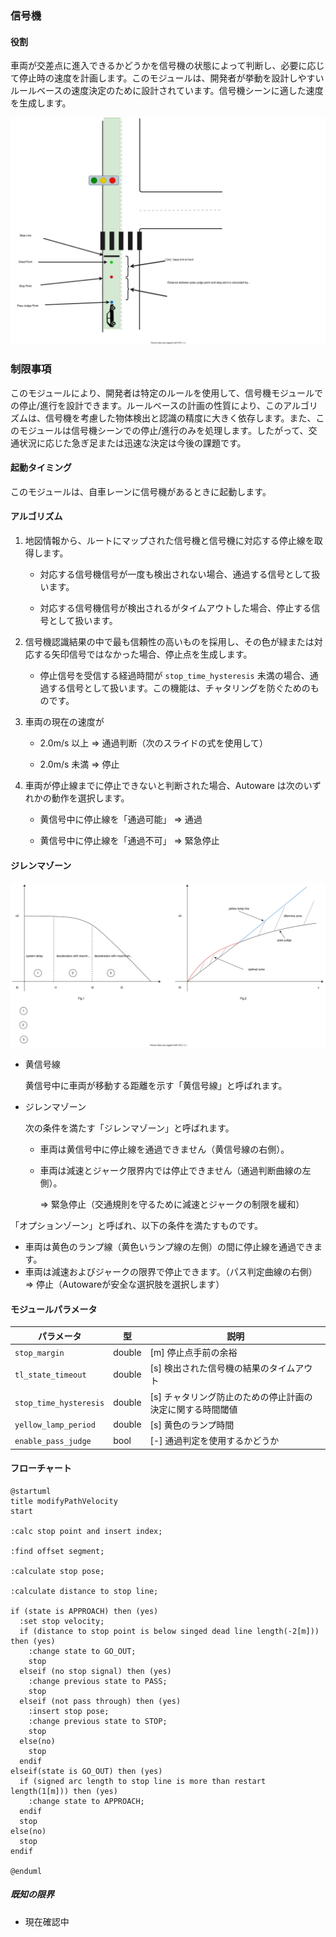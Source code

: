 ### 信号機

#### 役割

車両が交差点に進入できるかどうかを信号機の状態によって判断し、必要に応じて停止時の速度を計画します。このモジュールは、開発者が挙動を設計しやすいルールベースの速度決定のために設計されています。信号機シーンに適した速度を生成します。

![brief](./docs/traffic_light.svg)

### 制限事項

このモジュールにより、開発者は特定のルールを使用して、信号機モジュールでの停止/進行を設計できます。ルールベースの計画の性質により、このアルゴリズムは、信号機を考慮した物体検出と認識の精度に大きく依存します。また、このモジュールは信号機シーンでの停止/進行のみを処理します。したがって、交通状況に応じた急ぎ足または迅速な決定は今後の課題です。

#### 起動タイミング

このモジュールは、自車レーンに信号機があるときに起動します。

#### アルゴリズム

1. 地図情報から、ルートにマップされた信号機と信号機に対応する停止線を取得します。

   - 対応する信号機信号が一度も検出されない場合、通過する信号として扱います。

   - 対応する信号機信号が検出されるがタイムアウトした場合、停止する信号として扱います。

2. 信号機認識結果の中で最も信頼性の高いものを採用し、その色が緑または対応する矢印信号ではなかった場合、停止点を生成します。

   - 停止信号を受信する経過時間が `stop_time_hysteresis` 未満の場合、通過する信号として扱います。この機能は、チャタリングを防ぐためのものです。

3. 車両の現在の速度が

   - 2.0m/s 以上 ⇒ 通過判断（次のスライドの式を使用して）

   - 2.0m/s 未満 ⇒ 停止

4. 車両が停止線までに停止できないと判断された場合、Autoware は次のいずれかの動作を選択します。

   - 黄信号中に停止線を「通過可能」 => 通過

   - 黄信号中に停止線を「通過不可」 => 緊急停止

#### ジレンマゾーン

![brief](./docs/traffic_light_dilemma.svg)

- 黄信号線

  黄信号中に車両が移動する距離を示す「黄信号線」と呼ばれます。

- ジレンマゾーン

  次の条件を満たす「ジレンマゾーン」と呼ばれます。

  - 車両は黄信号中に停止線を通過できません（黄信号線の右側）。

  - 車両は減速とジャーク限界内では停止できません（通過判断曲線の左側）。

    ⇒ 緊急停止（交通規則を守るために減速とジャークの制限を緩和）

「オプションゾーン」と呼ばれ、以下の条件を満たすものです。

- 車両は黄色のランプ線（黄色いランプ線の左側）の間に停止線を通過できます。
- 車両は減速およびジャークの限界で停止できます。（パス判定曲線の右側） ⇒ 停止（Autowareが安全な選択肢を選択します）

#### モジュールパラメータ

| パラメータ             | 型     | 説明                                                       |
| ---------------------- | ------ | ---------------------------------------------------------- |
| `stop_margin`          | double | [m] 停止点手前の余裕                                       |
| `tl_state_timeout`     | double | [s] 検出された信号機の結果のタイムアウト                   |
| `stop_time_hysteresis` | double | [s] チャタリング防止のための停止計画の決定に関する時間閾値 |
| `yellow_lamp_period`   | double | [s] 黄色のランプ時間                                       |
| `enable_pass_judge`    | bool   | [-] 通過判定を使用するかどうか                             |

#### フローチャート

```plantuml
@startuml
title modifyPathVelocity
start

:calc stop point and insert index;

:find offset segment;

:calculate stop pose;

:calculate distance to stop line;

if (state is APPROACH) then (yes)
  :set stop velocity;
  if (distance to stop point is below singed dead line length(-2[m])) then (yes)
    :change state to GO_OUT;
    stop
  elseif (no stop signal) then (yes)
    :change previous state to PASS;
    stop
  elseif (not pass through) then (yes)
    :insert stop pose;
    :change previous state to STOP;
    stop
  else(no)
    stop
  endif
elseif(state is GO_OUT) then (yes)
  if (signed arc length to stop line is more than restart length(1[m])) then (yes)
    :change state to APPROACH;
  endif
  stop
else(no)
  stop
endif

@enduml
```

##### 既知の限界

- 現在確認中
